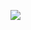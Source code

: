 [![](https://mermaid.ink/img/pako:eNqdVt9v2jAQ_lcsvyyoNCstDRBVk9pN2sNUTVofJm1MkbEP8GrsyHboGO3_PicOxG6pOhEektzP7zvfXdhiqhjgHFNBjPnEyUKT1VQidzUSdF2WW__-NJWRomJcrUAvoDOprxN0RzWAvCWSLEDnSM1-A7WdwU3FBUt6naC1SAljxQNnC7CJv_WQaUKZPYAu_XcQ1KUPEp_uZIUgMxChgippuaygmFXWKtmpzAO3dFlYVajSciXNDleU66PgIO0d6DXor41dkBZdS7pUGgmyUZUNs_qQ6CUaF0wTgTwYFKoMWCIEt_BeumNBr8NtY4Rl7JSGWGiiBGz8gyQrMCWh4DLVbJBdaiBsG7L1PAOGnzVnB-g1vPIdm7ABeOmOUoNBobBUOnBXsnB-oEMCVclIh7m1EkDWkERoO1LPWtJbFSvFKhF2hmulYofJhPFrRY0rlM24ZMnOul9re7tiGUXvISAhuLEgk0gbRCKUQmkL13zStXfTXUebtj3YeSyJZAIK2ohN4tW9g5NqlkQDK9ZEVGCiSZXVauYKpuYuDnAXJ1S2oX_-CoUaqNKMy0UxF2QRHbp0s7pyHi2msKYnDoN62IONNPXUdx4HCXhyAfK2Ts-OKRgFkKwBmNCwLvXlCHBYH1BGE_-toRktlxv157UhCAVzXY9YWDRjibbFvnDRyFpVvqJxXd9q3NGRetcmPnRcJP_oNjC6ekzTeCmj3B3KEjR3u2-BvvD15l2zzz3H1jNyuHo83W_R2Nvv9Dc8X-7JI4L40h-d_QhHD_gtx9YqTT_EA-X8GJSu4UDSzUvTcCUdMG1B_09Uf9xTifvY4V8Rztxnu2nRKbZLN3pTnLtHRvT9FLvd6OxIZdXdRlKcW11BH_sN237lcT4nwjhpSeQPpaJ3nG_xH5yPRunwLBtdZuOLy8E4uxz08Qbng4t0NL44d79Blo3Ph5OnPv7bBDhLJ2fno0mWDQeDySAbZlkfA-NW6dv2X0Z9e_oH8veuAQ?type=png)](https://mermaid.live/edit#pako:eNqdVt9v2jAQ_lcsvyyoNCstDRBVk9pN2sNUTVofJm1MkbEP8GrsyHboGO3_PicOxG6pOhEektzP7zvfXdhiqhjgHFNBjPnEyUKT1VQidzUSdF2WW__-NJWRomJcrUAvoDOprxN0RzWAvCWSLEDnSM1-A7WdwU3FBUt6naC1SAljxQNnC7CJv_WQaUKZPYAu_XcQ1KUPEp_uZIUgMxChgippuaygmFXWKtmpzAO3dFlYVajSciXNDleU66PgIO0d6DXor41dkBZdS7pUGgmyUZUNs_qQ6CUaF0wTgTwYFKoMWCIEt_BeumNBr8NtY4Rl7JSGWGiiBGz8gyQrMCWh4DLVbJBdaiBsG7L1PAOGnzVnB-g1vPIdm7ABeOmOUoNBobBUOnBXsnB-oEMCVclIh7m1EkDWkERoO1LPWtJbFSvFKhF2hmulYofJhPFrRY0rlM24ZMnOul9re7tiGUXvISAhuLEgk0gbRCKUQmkL13zStXfTXUebtj3YeSyJZAIK2ohN4tW9g5NqlkQDK9ZEVGCiSZXVauYKpuYuDnAXJ1S2oX_-CoUaqNKMy0UxF2QRHbp0s7pyHi2msKYnDoN62IONNPXUdx4HCXhyAfK2Ts-OKRgFkKwBmNCwLvXlCHBYH1BGE_-toRktlxv157UhCAVzXY9YWDRjibbFvnDRyFpVvqJxXd9q3NGRetcmPnRcJP_oNjC6ekzTeCmj3B3KEjR3u2-BvvD15l2zzz3H1jNyuHo83W_R2Nvv9Dc8X-7JI4L40h-d_QhHD_gtx9YqTT_EA-X8GJSu4UDSzUvTcCUdMG1B_09Uf9xTifvY4V8Rztxnu2nRKbZLN3pTnLtHRvT9FLvd6OxIZdXdRlKcW11BH_sN237lcT4nwjhpSeQPpaJ3nG_xH5yPRunwLBtdZuOLy8E4uxz08Qbng4t0NL44d79Blo3Ph5OnPv7bBDhLJ2fno0mWDQeDySAbZlkfA-NW6dv2X0Z9e_oH8veuAQ)
